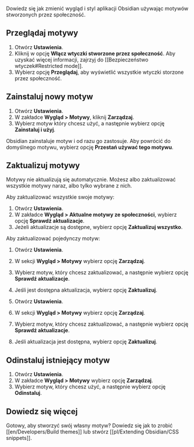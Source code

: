 Dowiedz się jak zmienić wygląd i styl aplikacji Obsidian używając motywów stworzonych przez społeczność.

## Przeglądaj motywy

1. Otwórz **Ustawienia**.
2. Kliknij w opcję **Włącz wtyczki stworzone przez społeczność**. Aby uzyskać więcej informacji, zajrzyj do [[Bezpieczeństwo wtyczek#Restricted mode]].
3. Wybierz opcję **Przeglądaj**, aby wyświetlić wszystkie wtyczki storzone przez społeczność.

## Zainstaluj nowy motyw

1. Otwórz **Ustawienia**.
2. W zakładce **Wygląd > Motywy**, kliknij **Zarządzaj**.
3. Wybierz motyw który chcesz użyć, a następnie wybierz opcję **Zainstaluj i użyj**.

Obsidian zainstaluje motyw i od razu go zastosuje. Aby powrócić do domyślnego motywu, wybierz opcję **Przestań używać tego motywu**.

## Zaktualizuj motywy

Motywy nie aktualizują się automatycznie. Możesz albo zaktualizować wszystkie motywy naraz, albo tylko wybrane z nich.

Aby zaktualizować wszystkie swoje motywy:

1. Otwórz **Ustawienia**.
2. W zakładce **Wygląd > Aktualne motywy ze społeczności**, wybierz opcję **Sprawdź aktualizacje**.
3. Jeżeli aktualizacje są dostępne, wybierz opcję **Zaktualizuj wszystko**.

Aby zaktualizować pojedynczy motyw:

1.  Otwórz **Ustawienia**.
2.  W sekcji **Wygląd > Motywy** wybierz opcję **Zarządzaj**.
3.  Wybierz motyw, który chcesz zaktualizować, a następnie wybierz opcję **Sprawdź aktualizacje**.
4.  Jeśli jest dostępna aktualizacja, wybierz opcję **Zaktualizuj**.

1. Otwórz **Ustawienia**.
2. W sekcji **Wygląd > Motywy** wybierz opcję **Zarządzaj**.
3. Wybierz motyw, który chcesz zaktualizować, a następnie wybierz opcję **Sprawdź aktualizacje**.
4. Jeśli aktualizacja jest dostępna, wybierz opcję **Zaktualizuj**.
 
## Odinstaluj istniejący motyw

1. Otwórz **Ustawienia**.
2. W zakładce **Wygląd > Motywy** wybierz opcję **Zarządzaj**.
3. Wybierz motyw, który chcesz użyć, a następnie wybierz opcję **Odinstaluj**.

## Dowiedz się więcej

Gotowy, aby stworzyć swój własny motyw? Dowiedz się jak to zrobić [[en/Developers/Build themes]] lub stwórz [[pl/Extending Obsidian/CSS snippets]].
